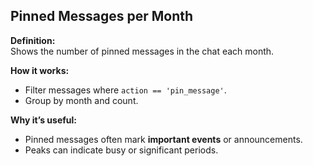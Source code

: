 ## Pinned Messages per Month

**Definition:**  
Shows the number of pinned messages in the chat each month.

**How it works:**
- Filter messages where `action == 'pin_message'`.
- Group by month and count.

**Why it’s useful:**
- Pinned messages often mark **important events** or announcements.
- Peaks can indicate busy or significant periods.